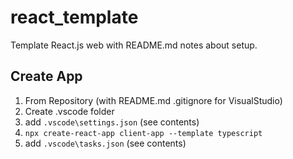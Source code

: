 # react_template
Template React.js web with README.md notes about setup.

## Create App

1. From Repository (with README.md  .gitignore for VisualStudio)
2. Create .vscode folder
3. add `.vscode\settings.json` (see contents)
4. `npx create-react-app client-app --template typescript`
5. add `.vscode\tasks.json` (see contents)